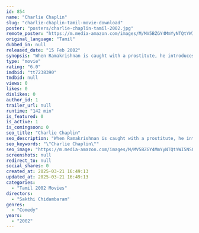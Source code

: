 ```yaml
---
id: 854
name: "Charlie Chaplin"
slug: "charlie-chaplin-tamil-movie-download"
poster: "posters/charlie-chaplin-tamil-2002.jpg"
remote_poster: "https://m.media-amazon.com/images/M/MV5BZGY4MmYyNTQtYWI5NS00Zjk3LTkyYWEtOWI5NGMyZWJiNjZiXkEyXkFqcGc@._V1_SX300.jpg"
original_language: "Tamil"
dubbed_in: null
released_date: "15 Feb 2002"
synopsis: "When Ramakrishnan is caught with a prostitute, he introduces her to his wife as Thiru's girlfriend. Thiru, feeling helpless, goes along with the plan at the cost of upsetting his own girlfriend, Susi."
type: "movie"
rating: "6.0"
imdbid: "tt7238390"
tmdbid: null
views: 0
likes: 0
dislikes: 0
author_id: 1
trailer_url: null
runtime: "142 min"
is_featured: 0
is_active: 1
is_comingsoon: 0
seo_title: "Charlie Chaplin"
seo_description: "When Ramakrishnan is caught with a prostitute, he introduces her to his wife as Thiru's girlfriend. Thiru, feeling helpless, goes along with the plan at the cost of upsetting his own girlfriend, Susi."
seo_keywords: "\"Charlie Chaplin\""
seo_image: "https://m.media-amazon.com/images/M/MV5BZGY4MmYyNTQtYWI5NS00Zjk3LTkyYWEtOWI5NGMyZWJiNjZiXkEyXkFqcGc@._V1_SX300.jpg"
screenshots: null
redirect_to: null
social_shares: 0
created_at: 2025-03-21 16:49:13
updated_at: 2025-03-21 16:49:13
categories:
  - "Tamil 2002 Movies"
directors:
  - "Sakthi Chidambaram"
genres:
  - "Comedy"
years:
  - "2002"
---
```

